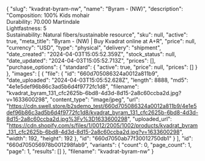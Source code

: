 {
  "slug": "kvadrat-byram-nw",
  "name": "Byram  - (NW)",
  "description": "Composition: 100% Kids mohair<br>Durability: 70.000 Martindale<br>Lightfastness: 5<br>Sustainability: Natural fibers/sustainable resource",
  "sku": null,
  "active": true,
  "meta_title": "Byram  - (NW) | Buy Kvadrat online at A+R",
  "price": null,
  "currency": "USD",
  "type": "physical",
  "delivery": "shipment",
  "date_created": "2024-04-03T15:05:52.359Z",
  "stock_status": null,
  "date_updated": "2024-04-03T15:05:52.713Z",
  "prices": [],
  "purchase_options": {
    "standard": {
      "active": true,
      "price": null,
      "prices": []
    }
  },
  "images": [
    {
      "file": {
        "id": "660d705086324a0012a811b9",
        "date_uploaded": "2024-04-03T15:05:52.628Z",
        "length": 8888,
        "md5": "4e1e5def96b86c3ad5b6d4f9772fc1d8",
        "filename": "kvadrat_byram_131_cfc2625b-6bd8-4d3d-8d15-2a8c60ccba2d.jpg?v=1633600298",
        "content_type": "image/jpeg",
        "url": "https://cdn.swell.store/b2sdemo_test/660d705086324a0012a811b9/4e1e5def96b86c3ad5b6d4f9772fc1d8/kvadrat_byram_131_cfc2625b-6bd8-4d3d-8d15-2a8c60ccba2d.jpg%3Fv%3D1633600298",
        "uploaded_url": "https://cdn.shopify.com/s/files/1/0012/2005/1002/products/kvadrat_byram_131_cfc2625b-6bd8-4d3d-8d15-2a8c60ccba2d.jpg?v=1633600298",
        "width": 192,
        "height": 192
      },
      "id": "660d7050ab77f30012750db1"
    }
  ],
  "id": "660d705056978b001298fab9",
  "variants": {
    "count": 0,
    "page_count": 1,
    "page": 1,
    "results": []
  },
  "filename": "kvadrat-byram-nw"
}